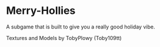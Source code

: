 # Merry-Hollies

A subgame that is built to give you a really good holiday vibe.

Textures and Models by TobyPlowy (Toby109tt)

